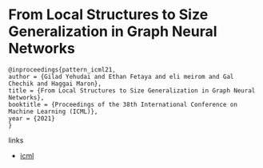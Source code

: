 # From Local Structures to Size Generalization in Graph Neural Networks

```
@inproceedings{pattern_icml21,
author = {Gilad Yehudai and Ethan Fetaya and eli meirom and Gal Chechik and Haggai Maron},
title = {From Local Structures to Size Generalization in Graph Neural Networks},
booktitle = {Proceedings of the 38th International Conference on Machine Learning (ICML)},
year = {2021}
}
```

links
- [icml](https://icml.cc/Conferences/2021/ScheduleMultitrack?event=10720)
